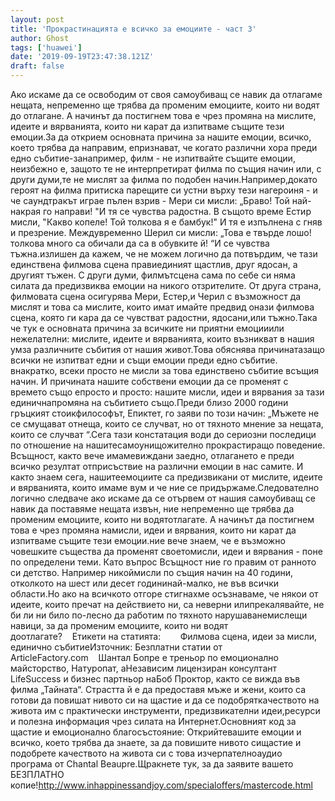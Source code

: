 ```yaml
---
layout: post
title: 'Прокрастинацията е всичко за емоциите - част 3'
author: Ghost
tags: ['huawei']
date: '2019-09-19T23:47:38.121Z'
draft: false
---
```


Ако искаме да се освободим от своя самоубиващ се навик да отлагаме нещата, непременно ще трябва да променим емоциите, които ни водят до отлагане. А начинът да постигнем това е чрез промяна на мислите, идеите и вярванията, които ни карат да изпитваме същите тези емоции.За да открием основната причина за нашите емоции, всичко, което трябва да направим, епризнават, че когато различни хора преди едно събитие-занапример, филм - не изпитвайте същите емоции, неизбежно е, защото те не интерпретират филма по същия начин или, с други думи,те не мислят за филма по подобен начин.Например,докато героят на филма притиска парещите си устни върху тези нагероиня - и че саундтракът играе пълен взрив - Мери си мисли: „Браво! Той най-накрая го направи! "И тя се чувства радостна. В същото време Естир мисли, "Какво копеле! Той толкова я е бамбук!" И тя е изпълнена с гняв и презрение. Междувременно Шерил си мисли: „Това е твърде лошо!толкова много са обичали да са в обувките й! “И се чувства тъжна.излишен да кажем, че не можем логично да потвърдим, че тази единствена филмова сцена правиединият щастлив, друг ядосан, а другият тъжен. С други думи, филмътсцена сама по себе си няма силата да предизвиква емоции на никого отзрителите. От друга страна, филмовата сцена осигурява Мери, Естер,и Черил с възможност да мислят и това са мислите, които имат имайте предвид онази филмова сцена, която ги кара да се чувстват радостни, ядосани,или тъжно.Така че тук е основната причина за всичките ни приятни емоцииили нежелателни: мислите, идеите и вярванията, които възникват в нашия умза различните събития от нашия живот.Това обяснява причинатазащо всички не изпитват едни и същи емоции преди едно събитие. внакратко, всеки просто не мисли за това единствено събитие всъщия начин. И причината нашите собствени емоции да се променят с времето също епросто и просто: нашите мисли, идеи и вярвания за тази единичнапромяна на събитието също.Преди близо 2000 години гръцкият стоикфилософът, Епиктет, го заяви по този начин: „Мъжете не се смущават отнеща, които се случват, но от тяхното мнение за нещата, които се случват “.Сега тази констатация води до сериозни последици по отношение на нашитесамоунищожително прокрастиращо поведение. Всъщност, както вече имамевиждани заедно, отлагането е преди всичко резултат отприсъствие на различни емоции в нас самите. И както знаем сега, нашитеемоциите са предизвикани от мислите, идеите и вярванията, които имаме вум и че ние се придържаме.Следователно логично следваче ако искаме да се отървем от нашия самоубиващ се навик да поставяме нещата извън, ние непременно ще трябва да променим емоциите, които ни водятотлагате. А начинът да постигнем това е чрез промяна намисли, идеи и вярвания, които ни карат да изпитваме същите тези емоции.ние вече знаем, че е възможно човешките същества да променят своетомисли, идеи и вярвания - поне по определени теми. Като въпрос Всъщност ние го правим от ранното си детство. Например никоймисли по същия начин на 40 години, отколкото на шест или десет годининай-малко, не във всички области.Но ако на всичкото отгоре стигнахме осъзнаваме, че някои от идеите, които пречат на действието ни, са неверни илипрекалявайте, не би ли ни било по-лесно да работим по тяхното нарушаванемислещи навици, за да променим емоциите, които ни водят доотлагате?    Етикети на статията:        Филмова сцена, идеи за мисли, единично събитиеИзточник: Безплатни статии от ArticleFactory.com    Шантал Бопре е треньор по емоционално майсторство, Натуропат, аНезависим лицензиран консултант LifeSuccess и бизнес партньор наБоб Проктор, както се вижда във филма „Тайната“. Страстта й е да предоставя мъже и жени, които са готови да повишат нивото си на щастие и да се подобряткачеството на живота им с практически инструменти, предизвикателни идеи,ресурси и полезна информация чрез силата на Интернет.Основният код за щастие и емоционално благосъстояние: Открийтевашите емоции и всичко, което трябва да знаете, за да повишите нивото сищастие и подобрете качеството на живота си с това изчерпателноаудио програма от Chantal Beaupre.Щракнете тук, за да заявите вашето БЕЗПЛАТНО копие!http://www.inhappinessandjoy.com/specialoffers/mastercode.html
